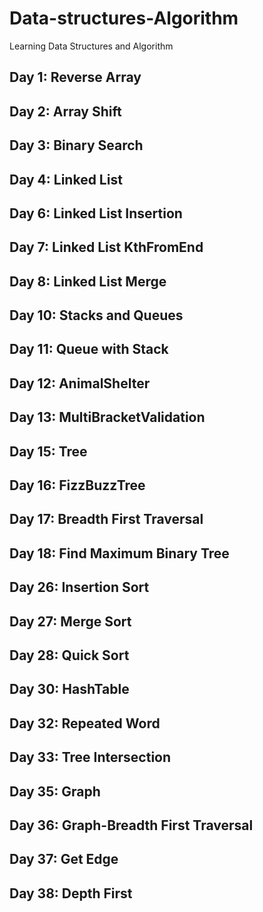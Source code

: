 #  Data-structures-Algorithm
 Learning Data Structures and Algorithm

## Day 1: Reverse Array
## Day 2: Array Shift
## Day 3: Binary Search
## Day 4: Linked List
## Day 6: Linked List Insertion
## Day 7: Linked List KthFromEnd
## Day 8: Linked List Merge
## Day 10: Stacks and Queues
## Day 11: Queue with Stack
## Day 12: AnimalShelter
## Day 13: MultiBracketValidation
## Day 15: Tree
## Day 16: FizzBuzzTree
## Day 17: Breadth First Traversal
## Day 18: Find Maximum Binary Tree
## Day 26: Insertion Sort
## Day 27: Merge Sort
## Day 28: Quick Sort
## Day 30: HashTable
## Day 32: Repeated Word
## Day 33: Tree Intersection
## Day 35: Graph
## Day 36: Graph-Breadth First Traversal
## Day 37: Get Edge
## Day 38: Depth First